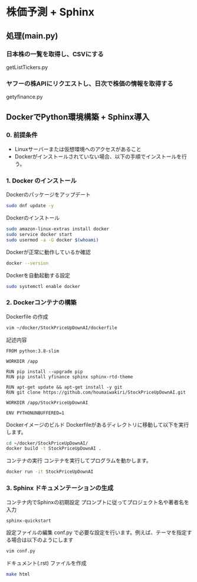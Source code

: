 # 株価予測 + Sphinx

## 処理(main.py)

### 日本株の一覧を取得し、CSVにする

getListTickers.py

### ヤフーの株APIにリクエストし、日次で株価の情報を取得する

getyfinance.py

## DockerでPython環境構築 + Sphinx導入

### 0. 前提条件

- Linuxサーバーまたは仮想環境へのアクセスがあること
- Dockerがインストールされていない場合、以下の手順でインストールを行う。

### 1. Docker のインストール

  Dockerのパッケージをアップデート

  ```bash
  sudo dnf update -y
  ```

  Dockerのインストール

  ```bash
  sudo amazon-linux-extras install docker
  sudo service docker start
  sudo usermod -a -G docker $(whoami)
  ```

  Dockerが正常に動作しているか確認

  ```bash
  docker --version
  ```

  Dockerを自動起動する設定

  ```bash
  sudo systemctl enable docker
  ```

### 2. Dockerコンテナの構築

  Dockerfile の作成

  ```bash
  vim ~/docker/StockPriceUpDownAI/dockerfile
  ```

  記述内容

  ```shell
  FROM python:3.8-slim

  WORKDIR /app

  RUN pip install --upgrade pip
  RUN pip install yfinance sphinx sphinx-rtd-theme

  RUN apt-get update && apt-get install -y git
  RUN git clone https://github.com/houmaiwakiri/StockPriceUpDownAI.git

  WORKDIR /app/StockPriceUpDownAI

  ENV PYTHONUNBUFFERED=1
  ```

  Dockerイメージのビルド Dockerfileがあるディレクトリに移動して以下を実行します。

  ```bash
  cd ~/docker/StockPriceUpDownAI/
  docker build -t StockPriceUpDownAI .
  ```

コンテナの実行 コンテナを実行してプログラムを動かします。

  ```bash
  docker run -it StockPriceUpDownAI
  ```

### 3. Sphinx ドキュメンテーションの生成

コンテナ内でSphinxの初期設定
プロンプトに従ってプロジェクト名や著者名を入力

  ```bash
  sphinx-quickstart
  ```

設定ファイルの編集 conf.py で必要な設定を行います。例えば、テーマを指定する場合は以下のようにします

  ```bash
  vim conf.py
  ```

ドキュメント(.rst) ファイルを作成

  ```bash
  make html
  ```
